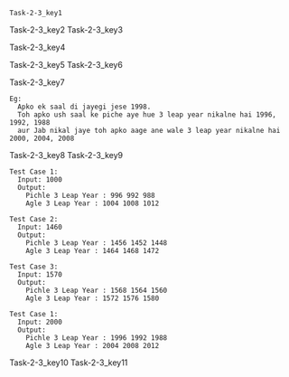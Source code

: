 ```ngMeta
Task-2-3_key1
```

Task-2-3_key2
Task-2-3_key3


Task-2-3_key4


Task-2-3_key5
Task-2-3_key6


Task-2-3_key7



```
Eg:
  Apko ek saal di jayegi jese 1998.
  Toh apko ush saal ke piche aye hue 3 leap year nikalne hai 1996, 1992, 1988
  aur Jab nikal jaye toh apko aage ane wale 3 leap year nikalne hai 2000, 2004, 2008
```
Task-2-3_key8
Task-2-3_key9
```
Test Case 1:
  Input: 1000
  Output:
    Pichle 3 Leap Year : 996 992 988
    Agle 3 Leap Year : 1004 1008 1012
```
```
Test Case 2:
  Input: 1460
  Output:
    Pichle 3 Leap Year : 1456 1452 1448
    Agle 3 Leap Year : 1464 1468 1472
```
```
Test Case 3:
  Input: 1570
  Output:
    Pichle 3 Leap Year : 1568 1564 1560
    Agle 3 Leap Year : 1572 1576 1580
```
```
Test Case 1:
  Input: 2000
  Output:
    Pichle 3 Leap Year : 1996 1992 1988
    Agle 3 Leap Year : 2004 2008 2012
```
Task-2-3_key10
Task-2-3_key11
